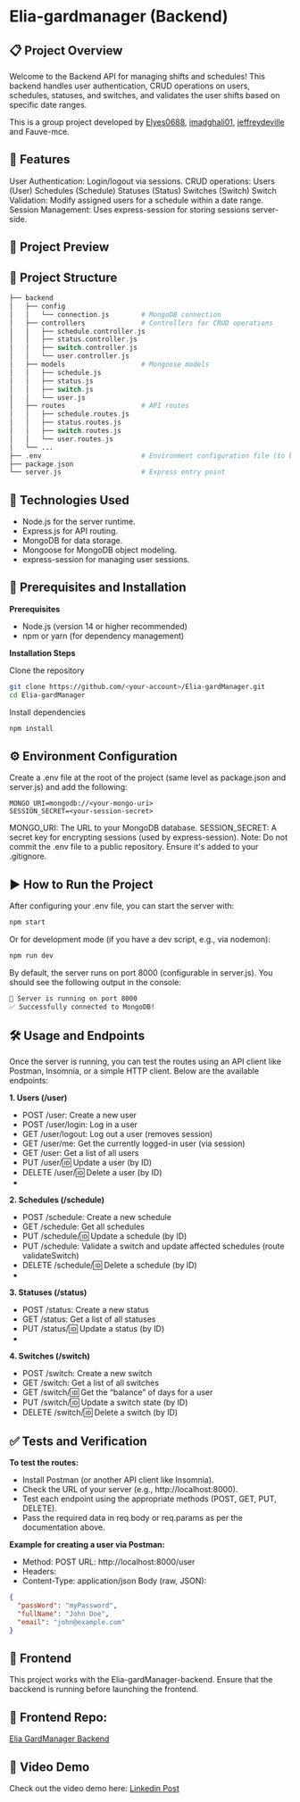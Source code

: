 # Elia-gardmanager (Backend) 

## 📋 Project Overview
Welcome to the Backend API for managing shifts and schedules!
This backend handles user authentication, CRUD operations on users, schedules, statuses, and switches, and validates the user shifts based on specific date ranges.

This is a group project developed by [Elyes0688](https://github.com/Elyes0688), [imadghali01](https://github.com/imadghali01), [jeffreydeville](https://github.com/jeffreydeville) and Fauve-mce.

## 📱 Features
User Authentication: Login/logout via sessions.
CRUD operations:
Users (User)
Schedules (Schedule)
Statuses (Status)
Switches (Switch)
Switch Validation: Modify assigned users for a schedule within a date range.
Session Management: Uses express-session for storing sessions server-side.

## 📸 Project Preview

## 📂 Project Structure
```php
├── backend
│   ├── config
│   │   └── connection.js        # MongoDB connection
│   ├── controllers              # Controllers for CRUD operations
│   │   ├── schedule.controller.js
│   │   ├── status.controller.js
│   │   ├── switch.controller.js
│   │   └── user.controller.js
│   ├── models                   # Mongoose models
│   │   ├── schedule.js
│   │   ├── status.js
│   │   ├── switch.js
│   │   └── user.js
│   ├── routes                   # API routes
│   │   ├── schedule.routes.js
│   │   ├── status.routes.js
│   │   ├── switch.routes.js
│   │   └── user.routes.js
│   └── ...
├── .env                         # Environment configuration file (to be created)
├── package.json
└── server.js                    # Express entry point
```

## 🚀 Technologies Used
- Node.js for the server runtime.
- Express.js for API routing.
- MongoDB for data storage.
- Mongoose for MongoDB object modeling.
- express-session for managing user sessions.

## 🔧 Prerequisites and Installation

**Prerequisites**
- Node.js (version 14 or higher recommended)
- npm or yarn (for dependency management)

**Installation Steps**

Clone the repository
```bash
git clone https://github.com/<your-account>/Elia-gardManager.git
cd Elia-gardManager
```
Install dependencies
```bash
npm install
```

## ⚙️ Environment Configuration
Create a .env file at the root of the project (same level as package.json and server.js) and add the following:

```env
MONGO_URI=mongodb://<your-mongo-uri>
SESSION_SECRET=<your-session-secret>
```
MONGO_URI: The URL to your MongoDB database.
SESSION_SECRET: A secret key for encrypting sessions (used by express-session).
Note: Do not commit the .env file to a public repository. Ensure it's added to your .gitignore.

## ▶️ How to Run the Project

After configuring your .env file, you can start the server with:

```bash
npm start
```
Or for development mode (if you have a dev script, e.g., via nodemon):

```bash
npm run dev
```
By default, the server runs on port 8000 (configurable in server.js).
You should see the following output in the console:

```bash
🐍 Server is running on port 8000
✅ Successfully connected to MongoDB!
```

## 🛠️ Usage and Endpoints
Once the server is running, you can test the routes using an API client like Postman, Insomnia, or a simple HTTP client. Below are the available endpoints:

**1. Users (/user)**

- POST /user: Create a new user
- POST /user/login: Log in a user
- GET /user/logout: Log out a user (removes session)
- GET /user/me: Get the currently logged-in user (via session)
- GET /user: Get a list of all users
- PUT /user/:id: Update a user (by ID)
- DELETE /user/:id: Delete a user (by ID)
- 
**2. Schedules (/schedule)**
  
- POST /schedule: Create a new schedule
- GET /schedule: Get all schedules
- PUT /schedule/:id: Update a schedule (by ID)
- PUT /schedule: Validate a switch and update affected schedules (route validateSwitch)
- DELETE /schedule/:id: Delete a schedule (by ID)
- 
**3. Statuses (/status)**
  
- POST /status: Create a new status
- GET /status: Get a list of all statuses
- PUT /status/:id: Update a status (by ID)
- 
**4. Switches (/switch)**
  
- POST /switch: Create a new switch
- GET /switch: Get a list of all switches
- GET /switch/:id: Get the “balance” of days for a user
- PUT /switch/:id: Update a switch state (by ID)
- DELETE /switch/:id: Delete a switch (by ID)
  
## ✅ Tests and Verification

**To test the routes:**

- Install Postman (or another API client like Insomnia).
- Check the URL of your server (e.g., http://localhost:8000).
- Test each endpoint using the appropriate methods (POST, GET, PUT, DELETE).
- Pass the required data in req.body or req.params as per the documentation above.
  
**Example for creating a user via Postman:**

- Method: POST
URL: http://localhost:8000/user
- Headers:
- Content-Type: application/json
Body (raw, JSON):

```json
{
  "passWord": "myPassword",
  "fullName": "John Doe",
  "email": "john@example.com"
}
```

## 🔗 Frontend
This project works with the Elia-gardManager-backend.
Ensure that the bacckend is running before launching the frontend.

## 🔗 Frontend Repo: 
[Elia GardManager Backend](https://github.com/Fauve-mce/elia-gardmanager-frontend)

## 🎥 Video Demo
Check out the video demo here: 
[Linkedin Post](https://www.linkedin.com/feed/update/urn:li:activity:7301037570862338049/)
